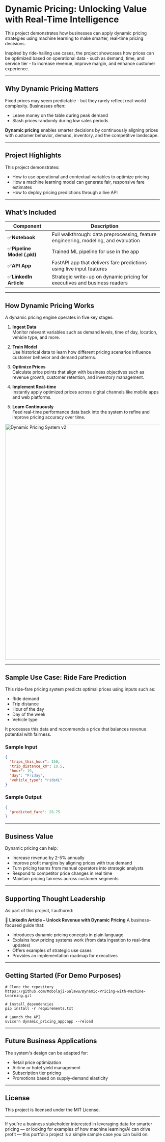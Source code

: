 # Dynamic Pricing: Unlocking Value with Real-Time Intelligence

This project demonstrates how businesses can apply dynamic pricing strategies using machine learning to make smarter, real-time pricing decisions.

Inspired by ride-hailing use cases, the project showcases how prices can be optimized based on operational data - such as demand, time, and service tier - to increase revenue, improve margin, and enhance customer experience.

---

## Why Dynamic Pricing Matters

Fixed prices may seem predictable - but they rarely reflect real-world complexity. Businesses often:

* Leave money on the table during peak demand
* Slash prices randomly during low sales periods

**Dynamic pricing** enables smarter decisions by continuously aligning prices with customer behavior, demand, inventory, and the competitive landscape.

---

## Project Highlights

This project demonstrates:

* How to use operational and contextual variables to optimize pricing
* How a machine learning model can generate fair, responsive fare estimates
* How to deploy pricing predictions through a live API

---

## What’s Included

| Component                 | Description                                                                          |
| ------------------------- | ------------------------------------------------------------------------------------ |
| ✅**Notebook**              | Full walkthrough: data preprocessing, feature engineering, modeling, and evaluation  |
| ✅**Pipeline Model (.pkl)** | Trained ML pipeline for use in the app                                               |
| ✅**API App**               | FastAPI app that delivers fare predictions using live input features                 |
| ✅**LinkedIn Article**      | Strategic write-up on dynamic pricing for executives and business readers            |

---

## How Dynamic Pricing Works

A dynamic pricing engine operates in five key stages:

1. **Ingest Data**  
   Monitor relevant variables such as demand levels, time of day, location, vehicle type, and more.

2. **Train Model**  
   Use historical data to learn how different pricing scenarios influence customer behavior and demand patterns.

3. **Optimize Prices**  
   Calculate price points that align with business objectives such as revenue growth, customer retention, and inventory management.

4. **Implement Real-time**  
   Instantly apply optimized prices across digital channels like mobile apps and web platforms.

5. **Learn Continuously**  
   Feed real-time performance data back into the system to refine and improve pricing accuracy over time.

<img width="512" height="768" alt="Dynamic Pricing System v2" src="https://github.com/user-attachments/assets/e06bdcf0-5e18-4566-af8e-adfb3e01f207" />

---

## Sample Use Case: Ride Fare Prediction

This ride-fare pricing system predicts optimal prices using inputs such as:

* Ride demand
* Trip distance
* Hour of the day
* Day of the week
* Vehicle type

It processes this data and recommends a price that balances revenue potential with fairness.

### Sample Input

```json
{
  "trips_this_hour": 150,
  "trip_distance_km": 10.5,
  "hour": 19,
  "day": "Friday",
  "vehicle_type": "rideXL"
}
```

### Sample Output

```json
{
  "predicted_fare": 28.75
}
```

---

## Business Value

Dynamic pricing can help:

* Increase revenue by 2-5% annually
* Improve profit margins by aligning prices with true demand
* Turn pricing teams from manual operators into strategic analysts
* Respond to competitor price changes in real time
* Maintain pricing fairness across customer segments

---

## Supporting Thought Leadership

As part of this project, I authored:

🔗 **LinkedIn Article – Unlock Revenue with Dynamic Pricing**
A business-focused guide that:

* Introduces dynamic pricing concepts in plain language
* Explains how pricing systems work (from data ingestion to real-time updates)
* Offers examples of strategic use cases
* Provides an implementation roadmap for executives

---

## Getting Started (For Demo Purposes)

```
# Clone the repository
https://github.com/Mobolaji-Salawu/Dynamic-Pricing-with-Machine-Learning.git

# Install dependencies
pip install -r requirements.txt

# Launch the API
uvicorn dynamic_pricing_app:app --reload
```

---

## Future Business Applications

The system's design can be adapted for:

* Retail price optimization
* Airline or hotel yield management
* Subscription tier pricing
* Promotions based on supply-demand elasticity

-----

## License

This project is licensed under the MIT License.

---

If you're a business stakeholder interested in leveraging data for smarter pricing — or looking for examples of how machine learning/AI can drive profit — this portfolio project is a simple sample case you can build on.
